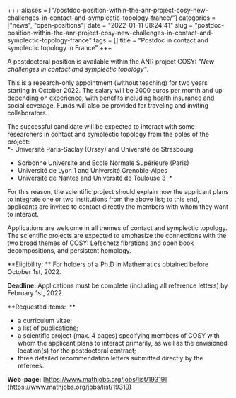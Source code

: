 +++
aliases = ["/postdoc-position-within-the-anr-project-cosy-new-challenges-in-contact-and-symplectic-topology-france/"]
categories = ["news", "open-positions"]
date = "2022-01-11 08:24:41"
slug = "postdoc-position-within-the-anr-project-cosy-new-challenges-in-contact-and-symplectic-topology-france"
tags = []
title = "Postdoc in contact and symplectic topology in France"
+++

A postdoctoral position is available within the ANR project COSY: *"New
challenges in contact and symplectic topology"*.

This is a research-only appointment (without teaching) for two years
starting in October 2022. The salary will be 2000 euros per month and up
depending on experience, with benefits including health insurance and
social coverage. Funds will also be provided for traveling and inviting
collaborators.

The successful candidate will be expected to interact with some
researchers in contact and symplectic topology from the poles of the
project:    
*- Université Paris-Saclay (Orsay) and Université de Strasbourg   
- Sorbonne Université and Ecole Normale Supérieure (Paris)   
- Université de Lyon 1 and Université Grenoble-Alpes   
- Université de Nantes and Université de Toulouse 3  *  
  
For this reason, the scientific project should explain how the applicant
plans to integrate one or two institutions from the above list; to this
end, applicants are invited to contact directly the members with whom
they want to interact.

Applications are welcome in all themes of contact and symplectic
topology. The scientific projects are expected to emphasize the
connections with the two broad themes of COSY: Lefschetz fibrations and
open book decompositions, and persistent homology. 

**Eligibility: ** For holders of a Ph.D in Mathematics obtained before
October 1st, 2022. 

**Deadline:** Applications must be complete (including all reference
letters) by February 1st, 2022. 

**Requested items:  **  
- a curriculum vitae;    
- a list of publications;   
- a scientific project (max. 4 pages) specifying members of COSY with
whom the applicant plans to interact primarily, as well as the
envisioned location(s) for the postdoctoral contract;   
- three detailed recommendation letters submitted directly by the
referees.

**Web-page:** [https://www.mathjobs.org/jobs/list/19319](https://www.mathjobs.org/jobs/list/19319)
